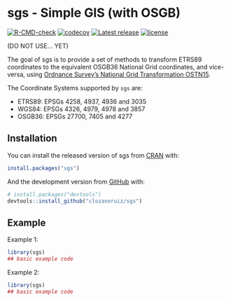 sgs - Simple GIS (with OSGB)
================

<!-- README.md is generated from README.Rmd. Please edit that file -->

<!-- badges: start -->

[![R-CMD-check](https://github.com/clozanoruiz/sgs/workflows/R-CMD-check/badge.svg?branch=master)](https://github.com/clozanoruiz/sgs/actions?workflow=R-CMD-check)
[![codecov](https://codecov.io/gh/clozanoruiz/sgs/branch/master/graph/badge.svg?token=Qd5gkpnxFc)](https://codecov.io/gh/clozanoruiz/sgs?branch=master)
[![Latest
release](https://img.shields.io/github/release/clozanoruiz/sgs.svg)](https://github.com/clozanoruiz/sgs/releases)
[![license](https://img.shields.io/badge/license-BSD%202--Clause-green.svg)](https://opensource.org/licenses/BSD-2-Clause)
<!-- badges: end --> (DO NOT USE… YET)

The goal of sgs is to provide a set of methods to transform ETRS89
coordinates to the equivalent OSGB36 National Grid coordinates, and
vice-versa, using [Ordnance Survey’s National Grid Transformation
OSTN15](https://www.ordnancesurvey.co.uk/blog/2016/09/ostn15-new-geoid-britain/).

The Coordinate Systems supported by `sgs` are:

  - ETRS89: EPSGs 4258, 4937, 4936 and 3035
  - WGS84: EPSGs 4326, 4979, 4978 and 3857
  - OSGB36: EPSGs 27700, 7405 and 4277

## Installation

You can install the released version of sgs from
[CRAN](https://CRAN.R-project.org) with:

``` r
install.packages("sgs")
```

And the development version from [GitHub](https://github.com/) with:

``` r
# install.packages("devtools")
devtools::install_github("clozanoruiz/sgs")
```

## Example

Example 1:

``` r
library(sgs)
## basic example code
```

Example 2:

``` r
library(sgs)
## basic example code
```
